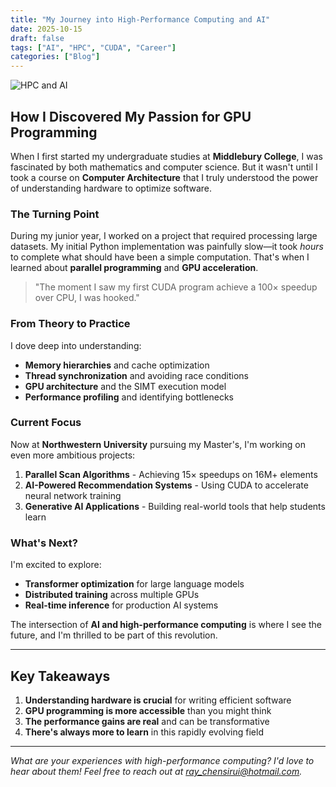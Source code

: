 ```yaml
---
title: "My Journey into High-Performance Computing and AI"
date: 2025-10-15
draft: false
tags: ["AI", "HPC", "CUDA", "Career"]
categories: ["Blog"]
---
```


![HPC and AI](/images/hpc-ai.jpg)

## How I Discovered My Passion for GPU Programming

When I first started my undergraduate studies at **Middlebury College**, I was fascinated by both mathematics and computer science. But it wasn't until I took a course on **Computer Architecture** that I truly understood the power of understanding hardware to optimize software.

### The Turning Point

During my junior year, I worked on a project that required processing large datasets. My initial Python implementation was painfully slow—it took *hours* to complete what should have been a simple computation. That's when I learned about **parallel programming** and **GPU acceleration**.

> "The moment I saw my first CUDA program achieve a 100× speedup over CPU, I was hooked."

### From Theory to Practice

I dove deep into understanding:
- **Memory hierarchies** and cache optimization
- **Thread synchronization** and avoiding race conditions
- **GPU architecture** and the SIMT execution model
- **Performance profiling** and identifying bottlenecks

### Current Focus

Now at **Northwestern University** pursuing my Master's, I'm working on even more ambitious projects:

1. **Parallel Scan Algorithms** - Achieving 15× speedups on 16M+ elements
2. **AI-Powered Recommendation Systems** - Using CUDA to accelerate neural network training
3. **Generative AI Applications** - Building real-world tools that help students learn

### What's Next?

I'm excited to explore:
- **Transformer optimization** for large language models
- **Distributed training** across multiple GPUs
- **Real-time inference** for production AI systems

The intersection of **AI and high-performance computing** is where I see the future, and I'm thrilled to be part of this revolution.

---

## Key Takeaways

1. **Understanding hardware is crucial** for writing efficient software
2. **GPU programming is more accessible** than you might think
3. **The performance gains are real** and can be transformative
4. **There's always more to learn** in this rapidly evolving field

---

*What are your experiences with high-performance computing? I'd love to hear about them! Feel free to reach out at [ray_chensirui@hotmail.com](mailto:ray_chensirui@hotmail.com).*

